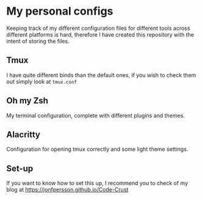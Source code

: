 # My personal configs
Keeping track of my different configuration files for different tools across different platforms is hard, therefore I have created this repository with the intent of storing the files.

## Tmux
I have quite different binds than the default ones, if you wish to check them out simply look at ```tmux.conf```

## Oh my Zsh
My terminal configuration, complete with different plugins and themes.

## Alacritty
Configuration for opening tmux correctly and some light theme settings.

## Set-up
If you want to know how to set this up, I recommend you to check of my blog at https://jonfpersson.github.io/Code-Crust
